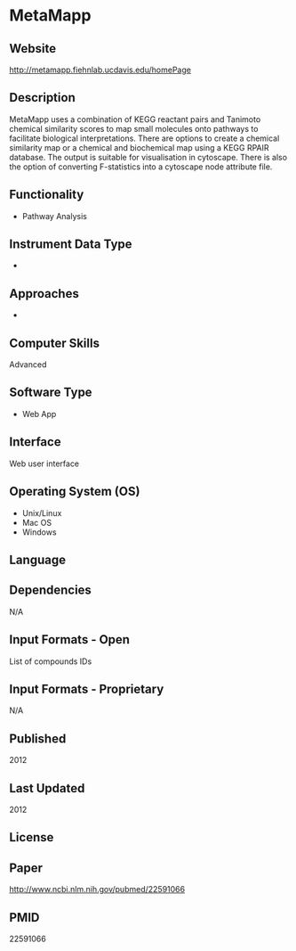 # MetaMapp


## Website
http://metamapp.fiehnlab.ucdavis.edu/homePage

## Description
MetaMapp uses a combination of KEGG reactant pairs and Tanimoto chemical similarity scores to map small molecules onto pathways to facilitate biological interpretations. There are options to create a chemical similarity map or a chemical and biochemical map using a KEGG RPAIR database. The output is suitable for visualisation in cytoscape. There is also the option of converting F-statistics into a cytoscape node attribute file.

## Functionality
- Pathway Analysis

## Instrument Data Type
-

## Approaches
-

## Computer Skills
Advanced

## Software Type
- Web App


## Interface
Web user interface

## Operating System (OS)
- Unix/Linux
- Mac OS
- Windows

## Language

## Dependencies
N/A

## Input Formats - Open
List of compounds IDs

## Input Formats - Proprietary
N/A

## Published
2012

## Last Updated
2012

## License

## Paper
http://www.ncbi.nlm.nih.gov/pubmed/22591066

## PMID
22591066
